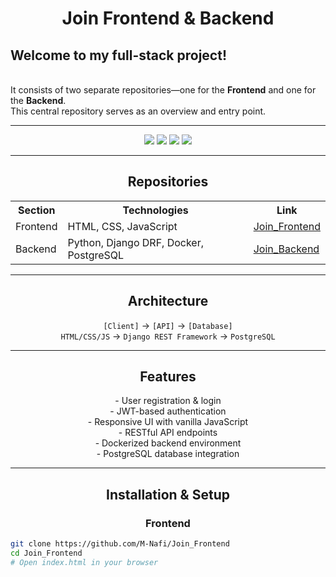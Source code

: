 <h1 align="center">Join Frontend & Backend</h1>

<p align="center">
<h2> Welcome to my full-stack project!</h2> <br>
It consists of two separate repositories—one for the <strong>Frontend</strong> and one for the <strong>Backend</strong>. <br>
This central repository serves as an overview and entry point.
</p>

---

<p align="center">
  <img src="https://img.shields.io/badge/Frontend-HTML%2C%20CSS%2C%20JavaScript-blue?style=for-the-badge&logo=html5&logoColor=white">
  <img src="https://img.shields.io/badge/Backend-Django%20DRF-green?style=for-the-badge&logo=django&logoColor=white">
  <img src="https://img.shields.io/badge/Database-PostgreSQL-blueviolet?style=for-the-badge&logo=postgresql&logoColor=white">
  <img src="https://img.shields.io/badge/Docker-Enabled-lightgrey?style=for-the-badge&logo=docker&logoColor=white">
</p>

---

<h2 align="center">Repositories</h2>

<table align="center">
  <tr>
    <th>Section</th>
    <th>Technologies</th>
    <th>Link</th>
  </tr>
  <tr>
    <td>Frontend</td>
    <td>HTML, CSS, JavaScript</td>
    <td><a href="https://github.com/M-Nafi/Join_Frontend">Join_Frontend</a></td>
  </tr>
  <tr>
    <td>Backend</td>
    <td>Python, Django DRF, Docker, PostgreSQL</td>
    <td><a href="https://github.com/M-Nafi/Join_Backend">Join_Backend</a></td>
  </tr>
</table>

---

<h2 align="center">Architecture</h2>

<p align="center">
<code>[Client]</code> → <code>[API]</code> → <code>[Database]</code><br>
<code>HTML/CSS/JS</code> → <code>Django REST Framework</code> → <code>PostgreSQL</code>
</p>

---

<h2 align="center">Features</h2>

<p align="center">
- User registration & login<br>
- JWT-based authentication<br>
- Responsive UI with vanilla JavaScript<br>
- RESTful API endpoints<br>
- Dockerized backend environment<br>
- PostgreSQL database integration
</p>

---

<h2 align="center">Installation & Setup</h2>

<h3 align="center">Frontend</h3>

```bash
git clone https://github.com/M-Nafi/Join_Frontend
cd Join_Frontend
# Open index.html in your browser
